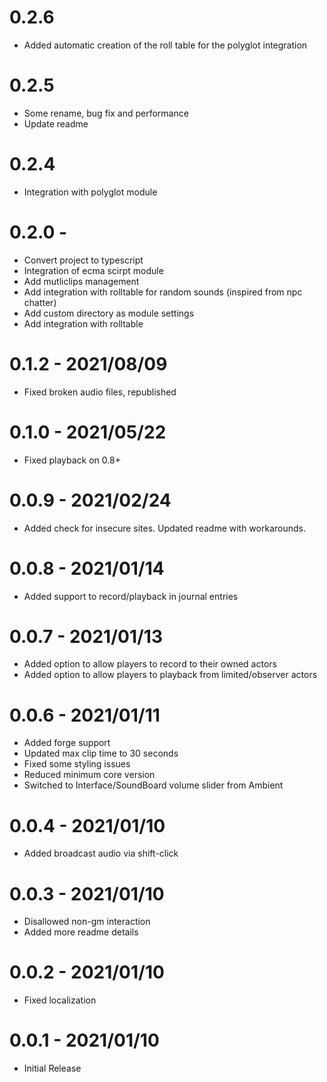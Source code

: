 # 0.2.6

- Added automatic creation of the roll table for the polyglot integration

# 0.2.5

- Some rename, bug fix and performance
- Update readme

# 0.2.4

- Integration with polyglot module

# 0.2.0 - 

- Convert project to typescript
- Integration of ecma scirpt module
- Add mutliclips management
- Add integration with rolltable for random sounds (inspired from npc chatter)
- Add custom directory as module settings
- Add integration with rolltable

# 0.1.2 - 2021/08/09

* Fixed broken audio files, republished

# 0.1.0 - 2021/05/22

* Fixed playback on 0.8+

# 0.0.9 - 2021/02/24

* Added check for insecure sites. Updated readme with workarounds.

# 0.0.8 - 2021/01/14

* Added support to record/playback in journal entries

# 0.0.7 - 2021/01/13

* Added option to allow players to record to their owned actors
* Added option to allow players to playback from limited/observer actors

# 0.0.6 - 2021/01/11

* Added forge support
* Updated max clip time to 30 seconds
* Fixed some styling issues
* Reduced minimum core version
* Switched to Interface/SoundBoard volume slider from Ambient

# 0.0.4 - 2021/01/10

* Added broadcast audio via shift-click

# 0.0.3 - 2021/01/10

* Disallowed non-gm interaction
* Added more readme details

# 0.0.2 - 2021/01/10

* Fixed localization

# 0.0.1 - 2021/01/10

* Initial Release
